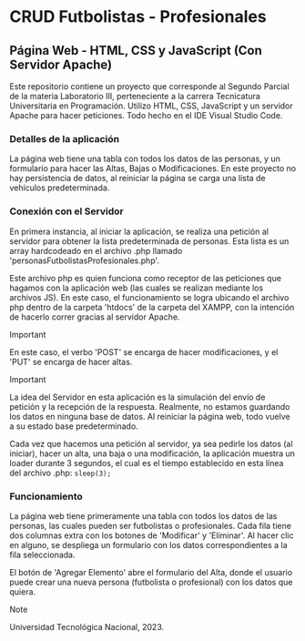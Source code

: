 # CRUD Futbolistas - Profesionales
## Página Web - HTML, CSS y JavaScript (Con Servidor Apache)

Este repositorio contiene un proyecto que corresponde al Segundo Parcial de la materia Laboratorio III, perteneciente a la carrera Tecnicatura Universitaria en Programación.
Utilizo HTML, CSS, JavaScript y un servidor Apache para hacer peticiones. Todo hecho en el IDE Visual Studio Code.

### Detalles de la aplicación
La página web tiene una tabla con todos los datos de las personas, y un formulario para hacer las Altas, Bajas o Modificaciones. En este proyecto no hay persistencia de datos, al reiniciar la página se carga una lista de vehículos predeterminada.

### Conexión con el Servidor
En primera instancia, al iniciar la aplicación, se realiza una petición al servidor para obtener la lista predeterminada de personas. Esta lista es un array hardcodeado en el archivo .php llamado 'personasFutbolistasProfesionales.php'.

Este archivo php es quien funciona como receptor de las peticiones que hagamos con la aplicación web (las cuales se realizan mediante los archivos JS). En este caso, el funcionamiento se logra ubicando el archivo php dentro de la carpeta 'htdocs' de la carpeta del XAMPP, con la intención de hacerlo correr gracias al servidor Apache. 

> [!IMPORTANT]
> En este caso, el verbo 'POST' se encarga de hacer modificaciones, y el 'PUT' se encarga de hacer altas.

> [!IMPORTANT]
> La idea del Servidor en esta aplicación es la simulación del envío de petición y la recepción de la respuesta. Realmente, no estamos guardando los datos en ninguna base de datos. Al reiniciar la página web, todo vuelve a su estado base predeterminado.

Cada vez que hacemos una petición al servidor, ya sea pedirle los datos (al iniciar), hacer un alta, una baja o una modificación, la aplicación muestra un loader durante 3 segundos, el cual es el tiempo establecido en esta línea del archivo .php: `sleep(3);`

### Funcionamiento
La página web tiene primeramente una tabla con todos los datos de las personas, las cuales pueden ser futbolistas o profesionales. Cada fila tiene dos columnas extra con los botones de 'Modificar' y 'Eliminar'. Al hacer clic en alguno, se despliega un formulario con los datos correspondientes a la fila seleccionada.

El botón de 'Agregar Elemento' abre el formulario del Alta, donde el usuario puede crear una nueva persona (futbolista o profesional) con los datos que quiera.

> [!NOTE]
> Universidad Tecnológica Nacional, 2023.
